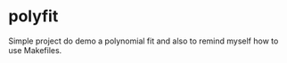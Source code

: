 # polyfit

Simple project do demo a polynomial fit and also to remind myself how to use Makefiles.

